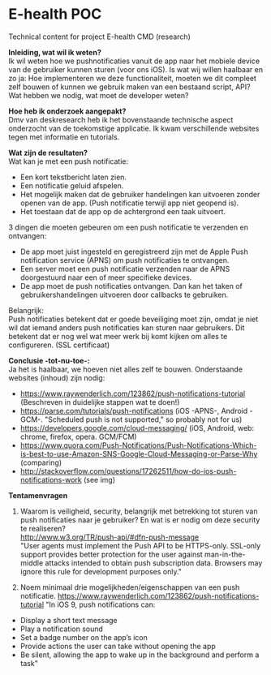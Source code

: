 # E-health POC
Technical content for project E-health CMD (research)

<b>Inleiding, wat wil ik weten?</b></br>
Ik wil weten hoe we pushnotificaties vanuit de app naar het mobiele device van de gebruiker kunnen sturen (voor ons iOS).
Is wat wij willen haalbaar en zo ja:
Hoe implementeren we deze functionaliteit, moeten we dit compleet zelf bouwen of kunnen we gebruik maken van een bestaand script, API?
Wat hebben we nodig, wat moet de developer weten?

<b>Hoe heb ik onderzoek aangepakt?</b></br>
Dmv van deskresearch heb ik het bovenstaande technische aspect onderzocht van de toekomstige applicatie. 
Ik kwam verschillende websites tegen met informatie en tutorials.

<b>Wat zijn de resultaten?</b></br>
Wat kan je met een push notificatie:
- Een kort tekstbericht laten zien.
- Een notificatie geluid afspelen.
- Het mogelijk maken dat de gebruiker handelingen kan uitvoeren zonder openen van de app. (Push notificatie terwijl app niet geopend is).
- Het toestaan dat de app op de achtergrond een taak uitvoert.

3 dingen die moeten gebeuren om een push notificatie te verzenden en ontvangen:
- De app moet juist ingesteld en geregistreerd zijn met de Apple Push notification service (APNS) om push notificaties te ontvangen.
- Een server moet een push notificatie verzenden naar de APNS doorgestuurd naar een of meer specifieke devices.
- De app moet de push notificaties ontvangen. Dan kan het taken of gebruikershandelingen uitvoeren door callbacks te gebruiken.

Belangrijk:<br>
Push notificaties betekent dat er goede beveiliging moet zijn, omdat je niet wil dat iemand anders push notificaties kan sturen naar gebruikers. Dit betekent dat er nog wel wat meer werk bij komt kijken om alles te configureren. (SSL certificaat)

<b>Conclusie -tot-nu-toe-:</b></br>
Ja het is haalbaar, we hoeven niet alles zelf te bouwen. 
Onderstaande websites (inhoud) zijn nodig:
- https://www.raywenderlich.com/123862/push-notifications-tutorial (Beschreven in duidelijke stappen wat te doen!)</br>
- https://parse.com/tutorials/push-notifications (iOS -APNS-, Android -GCM-. "Scheduled push is not supported," so probably not for us)</br>
- https://developers.google.com/cloud-messaging/ (iOS, Android, web: chrome, firefox, opera. GCM/FCM)</br>
- https://www.quora.com/Push-Notifications/Push-Notifications-Which-is-best-to-use-Amazon-SNS-Google-Cloud-Messaging-or-Parse-Why (comparing)</br>
- http://stackoverflow.com/questions/17262511/how-do-ios-push-notifications-work (see img)</br>

<b>Tentamenvragen</b>
1. Waarom is veiligheid, security, belangrijk met betrekking tot sturen van push notificaties naar je gebruiker? En wat is er nodig om deze security te realiseren?</br>
    http://www.w3.org/TR/push-api/#dfn-push-message</br>
    "User agents must implement the Push API to be HTTPS-only. SSL-only support provides better protection for the user against man-in-the-middle attacks intended to obtain push subscription data. Browsers may ignore this rule for development purposes only."
    
2. Noem minimaal drie mogelijkheden/eigenschappen van een push notificatie.
   https://www.raywenderlich.com/123862/push-notifications-tutorial
   "In iOS 9, push notifications can:</br>
- Display a short text message
- Play a notification sound
- Set a badge number on the app’s icon
- Provide actions the user can take without opening the app
- Be silent, allowing the app to wake up in the background and perform a task"
   
